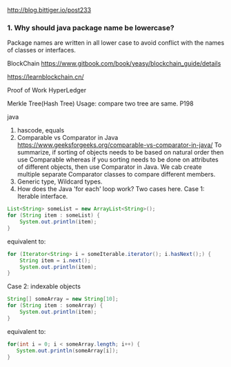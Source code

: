 http://blog.bittiger.io/post233

### 1. Why should java package name be lowercase?
Package names are written in all lower case to avoid conflict with the names of classes or interfaces.


BlockChain
https://www.gitbook.com/book/yeasy/blockchain_guide/details

https://learnblockchain.cn/

Proof of Work
HyperLedger


Merkle Tree(Hash Tree)
Usage: compare two tree are same.
P198


java
1. hascode, equals
2. Comparable vs Comparator in Java
https://www.geeksforgeeks.org/comparable-vs-comparator-in-java/
To summarize, if sorting of objects needs to be based on natural order then use Comparable whereas if you sorting needs to be done on attributes of different objects, then use Comparator in Java. We cab create multiple separate Comparator classes to compare different members.
3. Generic type, Wildcard types.
4. How does the Java 'for each' loop work?
Two cases here. Case 1: Iterable interface.
```java
List<String> someList = new ArrayList<String>();
for (String item : someList) {
    System.out.println(item);
}
```
equivalent to:
```java
for (Iterator<String> i = someIterable.iterator(); i.hasNext();) {
    String item = i.next();
    System.out.println(item);
}
```
Case 2: indexable objects
```java
String[] someArray = new String[10];
for (String item : someArray) {
    System.out.println(item);
}
```
equivalent to:
```java
for(int i = 0; i < someArray.length; i++) {
   System.out.println(someArray[i]);
}
```
